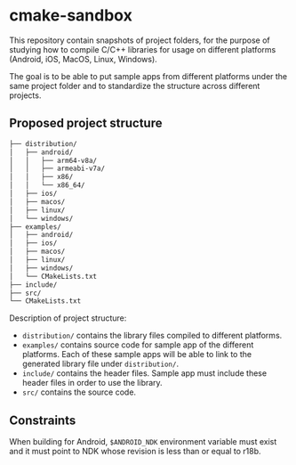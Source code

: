 # cmake-sandbox

This repository contain snapshots of project folders, for the purpose of studying how to compile C/C++ libraries for usage on different platforms (Android, iOS, MacOS, Linux, Windows).

The goal is to be able to put sample apps from different platforms under the same project folder and to standardize the structure across different projects.

## Proposed project structure

```bash
├── distribution/
│   ├── android/
│   │   ├── arm64-v8a/
│   │   ├── armeabi-v7a/
│   │   ├── x86/
│   │   └── x86_64/
│   ├── ios/
│   ├── macos/
│   ├── linux/
│   └── windows/
├── examples/
│   ├── android/
│   ├── ios/
│   ├── macos/
│   ├── linux/
│   ├── windows/
│   └── CMakeLists.txt
├── include/
├── src/
└── CMakeLists.txt
```

Description of project structure:
* `distribution/` contains the library files compiled to different platforms.
* `examples/` contains source code for sample app of the different platforms. Each of these sample apps will be able to link to the generated library file under `distribution/`.
* `include/` contains the header files. Sample app must include these header files in order to use the library.
* `src/` contains the source code.

## Constraints

When building for Android, `$ANDROID_NDK` environment variable must exist and it must point to NDK whose revision is less than or equal to r18b.
